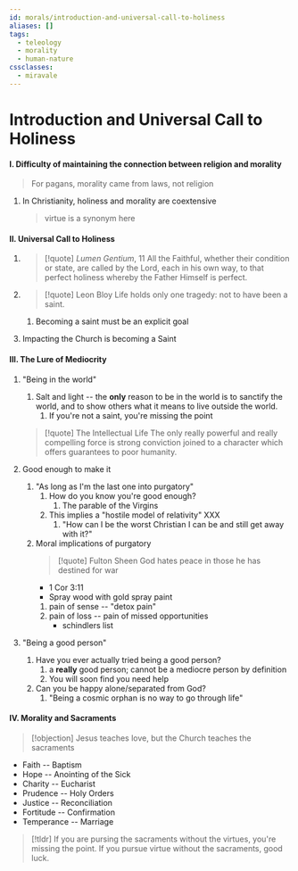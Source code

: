 ```yaml
---
id: morals/introduction-and-universal-call-to-holiness
aliases: []
tags:
  - teleology
  - morality
  - human-nature
cssclasses:
  - miravale
---
```


# Introduction and Universal Call to Holiness 

#### I. Difficulty of maintaining the connection between religion and morality
> For pagans, morality came from laws, not religion

1. In Christianity, holiness and morality are coextensive
    > virtue is a synonym here

#### II. Universal Call to Holiness
1. > [!quote] *Lumen Gentium*, 11
    > All the Faithful, whether their condition or state, are called by the Lord, each in his own way, to that perfect holiness whereby the Father Himself is perfect.

2. > [!quote] Leon Bloy
    > Life holds only one tragedy: not to have been a saint.
    1. Becoming a saint must be an explicit goal
3. Impacting the Church is becoming a Saint

#### III. The Lure of Mediocrity
1. "Being in the world"
    1. Salt and light -- the **only** reason to be in the world is to sanctify
       the world, and to show others what it means to live outside the world.
       1. If you're not a saint,  you're missing the point

    > [!quote] The Intellectual Life
    > The only really powerful and really compelling force is strong conviction joined to a character which offers guarantees to poor humanity. 


2. Good enough to make it
    1. "As long as I'm the last one into purgatory"
        1. How do you know you're good enough?
            1. The parable of the Virgins
        2. This implies a "hostile model of relativity" XXX
            1. "How can I be the worst Christian I can be and still get away
            with it?"
    2. Moral implications of purgatory
        > [!quote] Fulton Sheen
        > God hates peace in those he has destined for war
        - 1 Cor 3:11
        - Spray wood with gold spray paint
        1. pain of sense -- "detox pain"
        2. pain of loss -- pain of missed opportunities
            - schindlers list

3. "Being a good person"
    1. Have you ever actually tried being a good person?
        1. a **really** good person; cannot be a mediocre person by definition
        2. You will soon find you need help
    2. Can you be happy alone/separated from God?
        1. "Being a cosmic orphan is no way to go through life"

#### IV. Morality and Sacraments
> [!objection] Jesus teaches love, but the Church teaches the sacraments

- Faith -- Baptism
- Hope -- Anointing of the Sick
- Charity -- Eucharist
- Prudence -- Holy Orders
- Justice -- Reconciliation
- Fortitude -- Confirmation
- Temperance -- Marriage

> [!tldr]
> If you are pursing the sacraments without the virtues, you're missing the point. If you pursue virtue without the sacraments, good luck.













